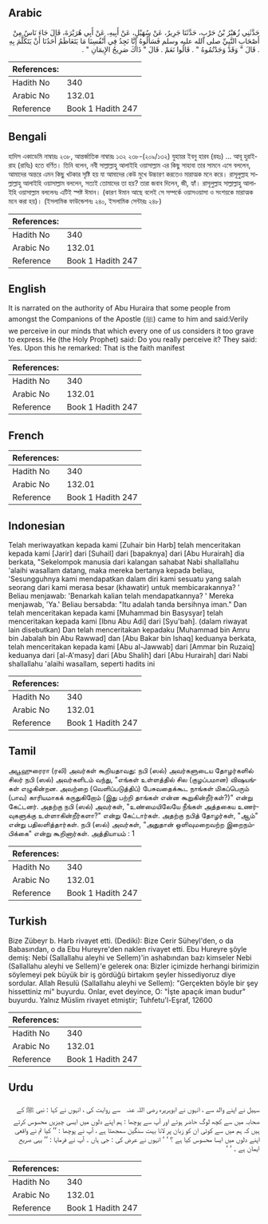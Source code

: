 ## Arabic


<div dir="rtl" lang="ar" style={{fontSize:'larger',backgroundColor:'#f8f9fa',padding:20}}>
حَدَّثَنِي زُهَيْرُ بْنُ حَرْبٍ، حَدَّثَنَا جَرِيرٌ، عَنْ سُهَيْلٍ، عَنْ أَبِيهِ، عَنْ أَبِي هُرَيْرَةَ، قَالَ جَاءَ نَاسٌ مِنْ أَصْحَابِ النَّبِيِّ صلى الله عليه وسلم فَسَأَلُوهُ إِنَّا نَجِدُ فِي أَنْفُسِنَا مَا يَتَعَاظَمُ أَحَدُنَا أَنْ يَتَكَلَّمَ بِهِ ‏.‏ قَالَ ‏"‏ وَقَدْ وَجَدْتُمُوهُ ‏"‏ ‏.‏ قَالُوا نَعَمْ ‏.‏ قَالَ ‏"‏ ذَاكَ صَرِيحُ الإِيمَانِ ‏"‏ ‏.‏
</div>
<div style={{backgroundColor:'#f8f9fa',padding:20, marginBottom: 10}}><table> <thead> <tr> <th>References:</th> <th></th> </tr> </thead> <tbody><tr><td>Hadith No</td><td>340</td></tr><tr><td>Arabic No</td><td>132.01</td></tr><tr><td>Reference</td><td>Book 1 Hadith 247</td></tr></tbody></table></div>

## Bengali


<div dir="ltr" lang="bn" style={{fontSize:'larger',backgroundColor:'#f8f9fa',padding:20}}>
হাদিস একাডেমি নাম্বারঃ ২৩৮, আন্তর্জাতিক নাম্বারঃ ১৩২ ২৩৮-(২০৯/১৩২) যুহায়র ইবনু হারব (রহঃ) ... আবূ হুরাইরাহ (রাযিঃ) হতে বর্ণিত। তিনি বলেন, নবী সাল্লাল্লাহু আলাইহি ওয়াসাল্লাম এর কিছু সাহাবা তার সামনে এসে বললেন, আমাদের অন্তরে এমন কিছু খটকার সৃষ্টি হয় যা আমাদের কেউ মুখে উচ্চারণ করতেও মারাত্মক মনে করে। রাসূলুল্লাহ সাল্লাল্লাহু আলাইহি ওয়াসাল্লাম বললেন, সত্যই তোমাদের তা হয়? তারা জবাব দিলেন, জী, হ্যাঁ। রাসূলুল্লাহ সাল্লাল্লাহু আলাইহি ওয়াসাল্লাম বললেনঃ এটিই স্পষ্ট ঈমান। (কারণ ঈমান আছে বলেই সে সম্পর্কে ওয়াসওয়াসা ও সংশয়কে মারাত্মক মনে করা হয়)। (ইসলামিক ফাউন্ডেশনঃ ২৪০, ইসলামিক সেন্টারঃ ২৪৮)
</div>
<div style={{backgroundColor:'#f8f9fa',padding:20, marginBottom: 10}}><table> <thead> <tr> <th>References:</th> <th></th> </tr> </thead> <tbody><tr><td>Hadith No</td><td>340</td></tr><tr><td>Arabic No</td><td>132.01</td></tr><tr><td>Reference</td><td>Book 1 Hadith 247</td></tr></tbody></table></div>

## English


<div dir="ltr" lang="en" style={{fontSize:'larger',backgroundColor:'#f8f9fa',padding:20}}>
It is narrated on the authority of Abu Huraira that some people from amongst the Companions of the Apostle (ﷺ) came to him and said:Verily we perceive in our minds that which every one of us considers it too grave to express. He (the Holy Prophet) said: Do you really perceive it? They said: Yes. Upon this he remarked: That is the faith manifest
</div>
<div style={{backgroundColor:'#f8f9fa',padding:20, marginBottom: 10}}><table> <thead> <tr> <th>References:</th> <th></th> </tr> </thead> <tbody><tr><td>Hadith No</td><td>340</td></tr><tr><td>Arabic No</td><td>132.01</td></tr><tr><td>Reference</td><td>Book 1 Hadith 247</td></tr></tbody></table></div>

## French


<div dir="ltr" lang="fr" style={{fontSize:'larger',backgroundColor:'#f8f9fa',padding:20}}>

</div>
<div style={{backgroundColor:'#f8f9fa',padding:20, marginBottom: 10}}><table> <thead> <tr> <th>References:</th> <th></th> </tr> </thead> <tbody><tr><td>Hadith No</td><td>340</td></tr><tr><td>Arabic No</td><td>132.01</td></tr><tr><td>Reference</td><td>Book 1 Hadith 247</td></tr></tbody></table></div>

## Indonesian


<div dir="ltr" lang="id" style={{fontSize:'larger',backgroundColor:'#f8f9fa',padding:20}}>
Telah meriwayatkan kepada kami [Zuhair bin Harb] telah menceritakan kepada kami [Jarir] dari [Suhail] dari [bapaknya] dari [Abu Hurairah] dia berkata, "Sekelompok manusia dari kalangan sahabat Nabi shallallahu 'alaihi wasallam datang, maka mereka bertanya kepada beliau, 'Sesungguhnya kami mendapatkan dalam diri kami sesuatu yang salah seorang dari kami merasa besar (khawatir) untuk membicarakannya? ' Beliau menjawab: 'Benarkah kalian telah mendapatkannya? ' Mereka menjawab, 'Ya.' Beliau bersabda: "Itu adalah tanda bersihnya iman." Dan telah menceritakan kepada kami [Muhammad bin Basysyar] telah menceritakan kepada kami [Ibnu Abu Adi] dari [Syu'bah]. (dalam riwayat lain disebutkan) Dan telah menceritakan kepadaku [Muhammad bin Amru bin Jabalah bin Abu Rawwad] dan [Abu Bakar bin Ishaq] keduanya berkata, telah menceritakan kepada kami [Abu al-Jawwab] dari [Ammar bin Ruzaiq] keduanya dari [al-A'masy] dari [Abu Shalih] dari [Abu Hurairah] dari Nabi shallallahu 'alaihi wasallam, seperti hadits ini
</div>
<div style={{backgroundColor:'#f8f9fa',padding:20, marginBottom: 10}}><table> <thead> <tr> <th>References:</th> <th></th> </tr> </thead> <tbody><tr><td>Hadith No</td><td>340</td></tr><tr><td>Arabic No</td><td>132.01</td></tr><tr><td>Reference</td><td>Book 1 Hadith 247</td></tr></tbody></table></div>

## Tamil


<div dir="ltr" lang="ta" style={{fontSize:'larger',backgroundColor:'#f8f9fa',padding:20}}>
அபூஹுரைரா (ரலி) அவர்கள் கூறியதாவது: நபி (ஸல்) அவர்களுடைய தோழர்களில் சிலர் நபி (ஸல்) அவர்களிடம் வந்து, "எங்கள் உள்ளத்தில் சில (குழப்பமான) விஷயங்கள் எழுகின்றன. அவற்றை (வெளிப்படுத்திப்) பேசுவதைக்கூட நாங்கள் மிகப்பெரும் (பாவ) காரியமாகக் கருதுகிறோம் (இது பற்றி தாங்கள் என்ன கூறுகின்றீர்கள்?)" என்று கேட்டனர். அதற்கு நபி (ஸல்) அவர்கள், "உண்மையிலேயே நீங்கள் அத்தகைய உணர்வுகளுக்கு உள்ளாகின்றீர்களா?" என்று கேட்டார்கள். அதற்கு நபித் தோழர்கள், "ஆம்" என்று பதிலளித்தார்கள். நபி (ஸல்) அவர்கள், "அதுதான் ஒளிவுமறைவற்ற இறைநம்பிக்கை" என்று கூறினார்கள். அத்தியாயம் : 1
</div>
<div style={{backgroundColor:'#f8f9fa',padding:20, marginBottom: 10}}><table> <thead> <tr> <th>References:</th> <th></th> </tr> </thead> <tbody><tr><td>Hadith No</td><td>340</td></tr><tr><td>Arabic No</td><td>132.01</td></tr><tr><td>Reference</td><td>Book 1 Hadith 247</td></tr></tbody></table></div>

## Turkish


<div dir="ltr" lang="tr" style={{fontSize:'larger',backgroundColor:'#f8f9fa',padding:20}}>
Bize Zübeyr b. Harb rivayet etti. (Dediki): Bize Cerir Süheyl'den, o da Babasından, o da Ebu Hureyre'den naklen rivayet etti. Ebu Hureyre şöyle demiş: Nebi (Sallallahu aleyhi ve Sellem)'in ashabından bazı kimseler Nebi (Sallallahu aleyhi ve Sellem)'e gelerek ona: Bizler içimizde herhangi birimizin söylemeyi pek büyük bir iş gördüğü birtakım şeyler hissediyoruz diye sordular. Allah Resulü (Sallallahu aleyhi ve Sellem): "Gerçekten böyle bir şey hissettiniz mi" buyurdu. Onlar, evet deyince, O: "İşte apaçık iman budur" buyurdu. Yalnız Müslim rivayet etmiştir; Tuhfetu'l-Eşraf, 12600
</div>
<div style={{backgroundColor:'#f8f9fa',padding:20, marginBottom: 10}}><table> <thead> <tr> <th>References:</th> <th></th> </tr> </thead> <tbody><tr><td>Hadith No</td><td>340</td></tr><tr><td>Arabic No</td><td>132.01</td></tr><tr><td>Reference</td><td>Book 1 Hadith 247</td></tr></tbody></table></div>

## Urdu


<div dir="rtl" lang="ur" style={{fontSize:'larger',backgroundColor:'#f8f9fa',padding:20}}>
سہیل نے اپنے والد سے ، انہوں نے ابوہریرہ ‌رضی ‌اللہ ‌عنہ ‌ ‌ سے روایت کی ، انہوں نے کہا : نبی ﷺ کے صحابہ میں سے کچھ لوگ حاضر ہوئے اور آپ سے پوچھا : ہم اپنے دلوں میں ایسی چیزیں محسوس کرتے ہیں کہ ہم میں سے کوئی ان کو زبان پر لانا بہت سنگین سمجھتا ہے ، آپ نے پوچھا : ’’ کیا تم نے واقعی اپنے دلوں میں ایسا محسوس کیا ہے ؟ ‘ ‘ انہوں نے عرض کی : جی ہاں ۔ آپ نے فرمایا : ’’ یہی صریح ایمان ہے ۔ ‘ ‘
</div>
<div style={{backgroundColor:'#f8f9fa',padding:20, marginBottom: 10}}><table> <thead> <tr> <th>References:</th> <th></th> </tr> </thead> <tbody><tr><td>Hadith No</td><td>340</td></tr><tr><td>Arabic No</td><td>132.01</td></tr><tr><td>Reference</td><td>Book 1 Hadith 247</td></tr></tbody></table></div>